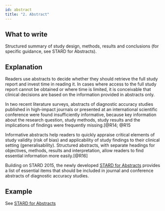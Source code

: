 ```yaml
---
id: abstract
title: "2. Abstract"
---
```


## What to write

Structured summary of study design, methods, results and conclusions (for specific guidance, see STARD for Abstracts).

## Explanation

Readers use abstracts to decide whether they should
retrieve the full study report and invest time in reading it. In cases
where access to the full study report cannot be obtained or where time
is limited, it is conceivable that clinical decisions are based on the
information provided in abstracts only.

In two recent literature surveys, abstracts of diagnostic accuracy
studies published in high-impact journals or presented at an
international scientific conference were found insufficiently
informative, because key information about the research question, study
methods, study results and the implications of findings were frequently
missing.[@R14; @R15

Informative abstracts help readers to quickly appraise critical elements
of study validity (risk of bias) and applicability of study findings to
their clinical setting (generalisability). Structured abstracts, with
separate headings for objectives, methods, results and interpretation,
allow readers to find essential information more easily.[@R16]

Building on STARD 2015, the newly developed [STARD for Abstracts](https://www.equator-network.org/reporting-guidelines/stard-abstracts/) provides
a list of essential items that should be included in journal and
conference abstracts of diagnostic accuracy studies.

## Example

See [STARD for Abstracts](https://www.equator-network.org/reporting-guidelines/stard-abstracts/)
